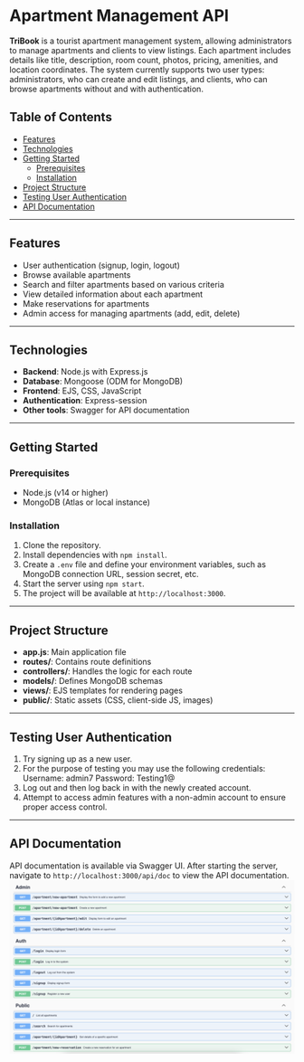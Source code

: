 # Apartment Management API

**TriBook** is a tourist apartment management system, allowing administrators to manage apartments and clients to view listings. Each apartment includes details like title, description, room count, photos, pricing, amenities, and location coordinates. The system currently supports two user types: administrators, who can create and edit listings, and clients, who can browse apartments without and with authentication.

## Table of Contents
- [Features](#features)
- [Technologies](#technologies)
- [Getting Started](#getting-started)
  - [Prerequisites](#prerequisites)
  - [Installation](#installation)
- [Project Structure](#project-structure)
- [Testing User Authentication](#testing-user-authentication)
- [API Documentation](#api-documentation)

---

## Features
- User authentication (signup, login, logout)
- Browse available apartments
- Search and filter apartments based on various criteria
- View detailed information about each apartment
- Make reservations for apartments
- Admin access for managing apartments (add, edit, delete)

---

## Technologies
- **Backend**: Node.js with Express.js
- **Database**: Mongoose (ODM for MongoDB)
- **Frontend**: EJS, CSS, JavaScript
- **Authentication**: Express-session
- **Other tools**: Swagger for API documentation

---

## Getting Started

### Prerequisites
- Node.js (v14 or higher)
- MongoDB (Atlas or local instance)

### Installation
1. Clone the repository.
2. Install dependencies with `npm install`.
3. Create a `.env` file and define your environment variables, such as MongoDB connection URL, session secret, etc.
4. Start the server using `npm start`.
5. The project will be available at `http://localhost:3000`.

---

## Project Structure
- **app.js**: Main application file
- **routes/**: Contains route definitions
- **controllers/**: Handles the logic for each route
- **models/**: Defines MongoDB schemas
- **views/**: EJS templates for rendering pages
- **public/**: Static assets (CSS, client-side JS, images)

---

## Testing User Authentication
1. Try signing up as a new user.
2. For the purpose of testing you may use the following credentials:
    Username: admin7
    Password: Testing1@
3. Log out and then log back in with the newly created account.
4. Attempt to access admin features with a non-admin account to ensure proper access control.

---

## API Documentation
API documentation is available via Swagger UI. After starting the server, navigate to `http://localhost:3000/api/doc` to view the API documentation.
![Endpoints](/public/Screenshot%202024-10-06%20at%2021.38.51.png)


